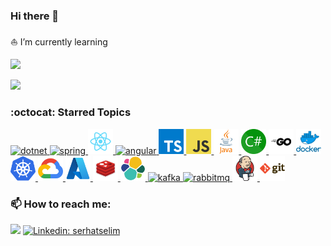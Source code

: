 ### Hi there 👋
⛵️ I’m currently learning
<!--
**SerhatSelim/SerhatSelim** is a ✨ _special_ ✨ repository because its `README.md` (this file) appears on your GitHub profile.

Here are some ideas to get you started:

- 🔭 I’m currently working on ...
- 🌱 I’m currently learning ...
- 👯 I’m looking to collaborate on ...
- 🤔 I’m looking for help with ...
- 💬 Ask me about ...
- 📫 How to reach me: ...
- 😄 Pronouns: ...
- ⚡ Fun fact: ...
- 🎖 Certificates
- 🧰 Tools
- 🥅 Goals
- 🐱 ☁ 🐧 🐳 ☸️ ⛵️
-->

![](https://github-readme-stats.vercel.app/api/top-langs/?username=SerhatSelim&layout=compact)


![](https://github-readme-stats.vercel.app/api?include_all_commits=true&hide_title=true&username=SerhatSelim&count_private=true&show_icons=true&theme=graywhite) 


 ### :octocat: Starred Topics
<p align="left">
  <a href="https://github.com/topics/dotnet">
  <img src="https://avatars.githubusercontent.com/u/9141961?s=200&v=4" alt="dotnet" width="40" height="40"/> 
  </a>
  <a href="https://github.com/topics/spring-boot">
  <img src="https://avatars.githubusercontent.com/u/317776?s=200&v=4" alt="spring" width="40" height="40">
  </a>
 <a href="https://github.com/topics/react">
  <img src="https://raw.githubusercontent.com/github/explore/80688e429a7d4ef2fca1e82350fe8e3517d3494d/topics/react/react.png" alt="react" width="40" height="40">
  </a>
 <a href="https://github.com/topics/angular">
  <img src="https://avatars.githubusercontent.com/u/139426?s=200&v=4" alt="angular" width="40" height="40">
  </a>
 <a href="https://github.com/topics/typescript">
  <img src="https://raw.githubusercontent.com/github/explore/80688e429a7d4ef2fca1e82350fe8e3517d3494d/topics/typescript/typescript.png" alt="typescript" width="40" height="40">
  </a>
 <a href="https://github.com/topics/javascript">
  <img src="https://raw.githubusercontent.com/github/explore/80688e429a7d4ef2fca1e82350fe8e3517d3494d/topics/javascript/javascript.png" alt="javascript" width="40" height="40">
  </a>
  <a href="https://github.com/topics/java">
  <img src="https://raw.githubusercontent.com/github/explore/5b3600551e122a3277c2c5368af2ad5725ffa9a1/topics/java/java.png" alt="java" width="40" height="40">
  </a>
   <a href="https://github.com/topics/csharp">
  <img src="https://raw.githubusercontent.com/github/explore/80688e429a7d4ef2fca1e82350fe8e3517d3494d/topics/csharp/csharp.png" alt="csharp" width="40" height="40">
  </a>
   <a href="https://github.com/topics/golang">
  <img src="https://raw.githubusercontent.com/github/explore/80688e429a7d4ef2fca1e82350fe8e3517d3494d/topics/go/go.png" alt="golang" width="40" height="40">
  </a>
 <a href="https://github.com/topics/docker">
  <img src="https://raw.githubusercontent.com/github/explore/80688e429a7d4ef2fca1e82350fe8e3517d3494d/topics/docker/docker.png" alt="docker" width="40" height="40">
  </a>
  <a href="https://github.com/topics/kubernetes">
  <img src="https://raw.githubusercontent.com/github/explore/01ea2a586e5da744792d0ccfce2f68b861f29301/topics/kubernetes/kubernetes.png" alt="kubernetes" width="40" height="40">
  </a>
  <a href="https://github.com/topics/google-cloud">
  <img src="https://raw.githubusercontent.com/github/explore/08e8077e6cd7375c007c6fd6ac8cced5d7738494/topics/google-cloud/google-cloud.png" alt="googlecloud" width="40" height="40">
  </a>
   <a href="https://github.com/topics/azure">
  <img src="https://raw.githubusercontent.com/github/explore/eaef8552d8b082ffafe2bfc8a5023d47da904aac/topics/azure/azure.png" alt="azure" width="40" height="40">
  </a>
   <a href="https://github.com/topics/redis">
  <img src="https://raw.githubusercontent.com/github/explore/80688e429a7d4ef2fca1e82350fe8e3517d3494d/topics/redis/redis.png" alt="redis" width="40" height="40">
  </a>
   <a href="https://github.com/topics/elasticsearch">
  <img src="https://raw.githubusercontent.com/github/explore/d73b58ded658144cd29547485b8537306012eb86/topics/elasticsearch/elasticsearch.png" alt="elasticsearch" width="40" height="40">
  </a>
    <a href="https://github.com/topics/kafka">
  <img src="https://cdn.icon-icons.com/icons2/2699/PNG/512/apache_kafka_vertical_logo_icon_169585.png" alt="kafka" width="40" height="40">
  </a>
   <a href="https://github.com/topics/rabbitmq">
  <img src="https://avatars.githubusercontent.com/u/96669?s=200&v=4" alt="rabbitmq" width="40" height="40">
  </a>  
   <a href="https://github.com/topics/jenkins">
  <img src="https://raw.githubusercontent.com/github/explore/4546263bd5739353083c33dada43f8f31e7d1fd6/topics/jenkins/jenkins.png" alt="jenkins" width="40" height="40">
  </a>
     <a href="https://github.com/topics/git">
  <img src="https://raw.githubusercontent.com/github/explore/80688e429a7d4ef2fca1e82350fe8e3517d3494d/topics/git/git.png" alt="git" width="40" height="40">
  </a>
</p>

### 📫 How to reach me: 

[![](https://img.shields.io/badge/medium-serhatselim.medium-blue)](https://serhatselim.medium.com/)
[![Linkedin: serhatselim](https://img.shields.io/badge/-serhatselim-blue?style=flat-square&logo=Linkedin&logoColor=white&link=https://www.linkedin.com/in/serhat-selim)](https://www.linkedin.com/in/serhat-selim)

